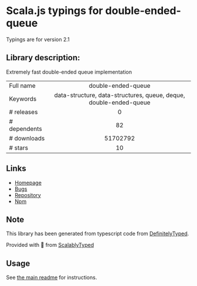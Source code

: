 
# Scala.js typings for double-ended-queue

Typings are for version 2.1

## Library description:
Extremely fast double-ended queue implementation

|                    |                 |
| ------------------ | :-------------: |
| Full name          | double-ended-queue |
| Keywords           | data-structure, data-structures, queue, deque, double-ended-queue |
| # releases         | 0 |
| # dependents       | 82 |
| # downloads        | 51702792 |
| # stars            | 10 |

## Links
- [Homepage](https://github.com/petkaantonov/deque)
- [Bugs](http://github.com/petkaantonov/deque/issues)
- [Repository](https://github.com/petkaantonov/deque)
- [Npm](https://www.npmjs.com/package/double-ended-queue)
    


## Note
This library has been generated from typescript code from [DefinitelyTyped](https://definitelytyped.org).

Provided with :purple_heart: from [ScalablyTyped](https://github.com/oyvindberg/ScalablyTyped)

## Usage
See [the main readme](../../readme.md) for instructions.


